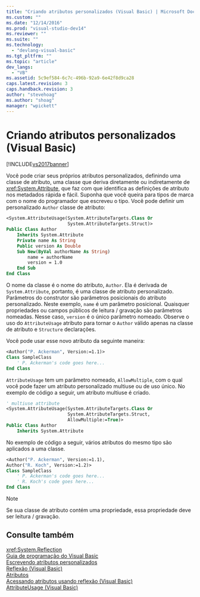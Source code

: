 ```yaml
---
title: "Criando atributos personalizados (Visual Basic) | Microsoft Docs"
ms.custom: ""
ms.date: "12/14/2016"
ms.prod: "visual-studio-dev14"
ms.reviewer: ""
ms.suite: ""
ms.technology: 
  - "devlang-visual-basic"
ms.tgt_pltfrm: ""
ms.topic: "article"
dev_langs: 
  - "VB"
ms.assetid: 5c9ef584-6c7c-496b-92a9-6e42f8d9ca28
caps.latest.revision: 3
caps.handback.revision: 3
author: "stevehoag"
ms.author: "shoag"
manager: "wpickett"
---
```

# Criando atributos personalizados (Visual Basic)
[!INCLUDE[vs2017banner](../../../../csharp/includes/vs2017banner.md)]

Você pode criar seus próprios atributos personalizados, definindo uma classe de atributo, uma classe que deriva diretamente ou indiretamente de <xref:System.Attribute>, que faz com que identifica as definições de atributo nos metadados rápida e fácil. Suponha que você queira para tipos de marca com o nome do programador que escreveu o tipo. Você pode definir um personalizado `Author` classe de atributo:  
  
```vb  
<System.AttributeUsage(System.AttributeTargets.Class Or   
                       System.AttributeTargets.Struct)>   
Public Class Author  
    Inherits System.Attribute  
    Private name As String  
    Public version As Double  
    Sub New(ByVal authorName As String)  
        name = authorName  
        version = 1.0  
    End Sub  
End Class  
```  
  
 O nome da classe é o nome do atributo, `Author`. Ela é derivada de `System.Attribute`, portanto, é uma classe de atributo personalizado. Parâmetros do construtor são parâmetros posicionais do atributo personalizado. Neste exemplo, `name` é um parâmetro posicional. Quaisquer propriedades ou campos públicos de leitura \/ gravação são parâmetros nomeadas. Nesse caso, `version` é o único parâmetro nomeado. Observe o uso do `AttributeUsage` atributo para tornar o `Author` válido apenas na classe de atributo e `Structure` declarações.  
  
 Você pode usar esse novo atributo da seguinte maneira:  
  
```vb  
<Author("P. Ackerman", Version:=1.1)>   
Class SampleClass  
    ' P. Ackerman's code goes here...  
End Class  
```  
  
 `AttributeUsage` tem um parâmetro nomeado, `AllowMultiple`, com o qual você pode fazer um atributo personalizado multiuse ou de uso único. No exemplo de código a seguir, um atributo multiuse é criado.  
  
```vb  
' multiuse attribute  
<System.AttributeUsage(System.AttributeTargets.Class Or   
                       System.AttributeTargets.Struct,   
                       AllowMultiple:=True)>   
Public Class Author  
    Inherits System.Attribute  
```  
  
 No exemplo de código a seguir, vários atributos do mesmo tipo são aplicados a uma classe.  
  
```vb  
<Author("P. Ackerman", Version:=1.1),   
Author("R. Koch", Version:=1.2)>   
Class SampleClass  
    ' P. Ackerman's code goes here...  
    ' R. Koch's code goes here...  
End Class  
```  
  
> [!NOTE]
>  Se sua classe de atributo contém uma propriedade, essa propriedade deve ser leitura \/ gravação.  
  
## Consulte também  
 <xref:System.Reflection>   
 [Guia de programação do Visual Basic](../../../../visual-basic/programming-guide/index.md)   
 [Escrevendo atributos personalizados](../Topic/Writing%20Custom%20Attributes.md)   
 [Reflexão \(Visual Basic\)](../../../../visual-basic/programming-guide/concepts/reflection.md)   
 [Atributos](../../../../visual-basic/language-reference/attributes.md)   
 [Acessando atributos usando reflexão \(Visual Basic\)](../../../../visual-basic/programming-guide/concepts/attributes/accessing-attributes-by-using-reflection.md)   
 [AttributeUsage \(Visual Basic\)](../../../../visual-basic/programming-guide/concepts/attributes/attributeusage.md)